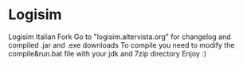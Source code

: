 # Logisim
Logisim Italian Fork
Go to "logisim.altervista.org" for changelog and compiled .jar and .exe downloads
To compile you need to modify the compile&run.bat file with your jdk and 7zip directory
Enjoy :)
